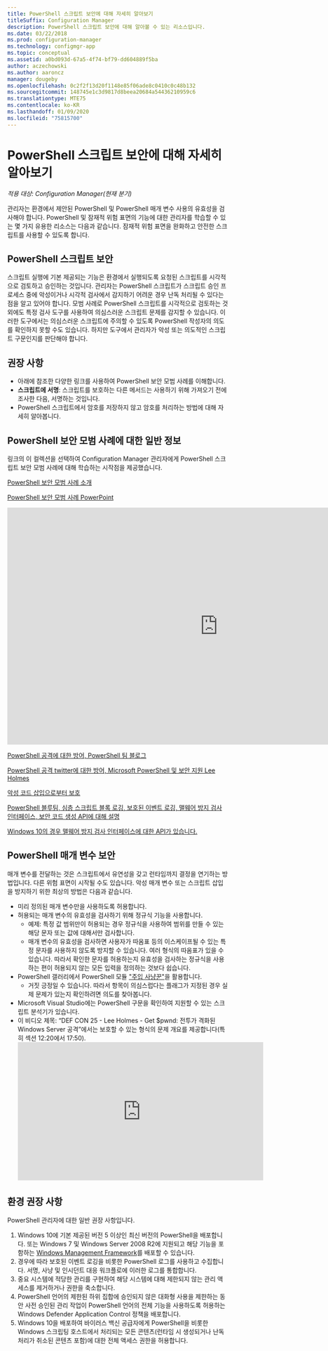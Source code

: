 ```yaml
---
title: PowerShell 스크립트 보안에 대해 자세히 알아보기
titleSuffix: Configuration Manager
description: PowerShell 스크립트 보안에 대해 알아볼 수 있는 리소스입니다.
ms.date: 03/22/2018
ms.prod: configuration-manager
ms.technology: configmgr-app
ms.topic: conceptual
ms.assetid: a0bd093d-67a5-4f74-bf79-dd604889f5ba
author: aczechowski
ms.author: aaroncz
manager: dougeby
ms.openlocfilehash: 0c2f2f13d20f1148e85f06ade8c0410c0c48b132
ms.sourcegitcommit: 148745e1c3d9817d8beea20684a54436210959c6
ms.translationtype: MTE75
ms.contentlocale: ko-KR
ms.lasthandoff: 01/09/2020
ms.locfileid: "75815700"
---
```

# <a name="learn-more-about-powershell-script-security"></a>PowerShell 스크립트 보안에 대해 자세히 알아보기

*적용 대상: Configuration Manager(현재 분기)*

관리자는 환경에서 제안된 PowerShell 및 PowerShell 매개 변수 사용의 유효성을 검사해야 합니다. PowerShell 및 잠재적 위험 표면의 기능에 대한 관리자를 학습할 수 있는 몇 가지 유용한 리소스는 다음과 같습니다. 잠재적 위험 표면을 완화하고 안전한 스크립트를 사용할 수 있도록 합니다.

## <a name="powershell-script-security"></a>PowerShell 스크립트 보안
스크립트 실행에 기본 제공되는 기능은 환경에서 실행되도록 요청된 스크립트를 시각적으로 검토하고 승인하는 것입니다. 관리자는 PowerShell 스크립트가 스크립트 승인 프로세스 중에 악성이거나 시각적 검사에서 감지하기 어려운 경우 난독 처리될 수 있다는 점을 알고 있어야 합니다. 모범 사례로 PowerShell 스크립트를 시각적으로 검토하는 것 외에도 특정 검사 도구를 사용하여 의심스러운 스크립트 문제를 감지할 수 있습니다. 이러한 도구에서는 의심스러운 스크립트에 주의할 수 있도록 PowerShell 작성자의 의도를 확인하지 못할 수도 있습니다. 하지만 도구에서 관리자가 악성 또는 의도적인 스크립트 구문인지를 판단해야 합니다.

## <a name="recommendations"></a>권장 사항
- 아래에 참조한 다양한 링크를 사용하여 PowerShell 보안 모범 사례를 이해합니다.
- **스크립트에 서명**: 스크립트를 보호하는 다른 메서드는 사용하기 위해 가져오기 전에 조사한 다음, 서명하는 것입니다.
- PowerShell 스크립트에서 암호를 저장하지 않고 암호를 처리하는 방법에 대해 자세히 알아봅니다.


## <a name="general-information-about-powershell-security-best-practices"></a>PowerShell 보안 모범 사례에 대한 일반 정보

링크의 이 컬렉션을 선택하여 Configuration Manager 관리자에게 PowerShell 스크립트 보안 모범 사례에 대해 학습하는 시작점을 제공했습니다.  

[PowerShell 보안 모범 사례 소개](https://blogs.msdn.microsoft.com/powershell/2013/12/16/powershell-security-best-practices/ )

[PowerShell 보안 모범 사례 PowerPoint](https://msdnshared.blob.core.windows.net/media/MSDNBlogsFS/prod.evol.blogs.msdn.com/CommunityServer.Blogs.Components.WeblogFiles/00/00/00/63/74/metablogapi/1055.PowerShell-Security-Best-Practices_3CA24C32.pptx)

<iframe src="https://channel9.msdn.com/Events/Blue-Hat-Security-Briefings/BlueHat-Security-Briefings-Fall-2013-Sessions/PowerShell-Best-Practices/player" width="960" height="540" allowFullScreen frameBorder="0"></iframe>

[PowerShell 공격에 대한 방어, PowerShell 팀 블로그](https://blogs.msdn.microsoft.com/powershell/2017/10/23/defending-against-powershell-attacks/)

[PowerShell 공격 twitter에 대한 방어, Microsoft PowerShell 및 보안 지원 Lee Holmes](https://twitter.com/Lee_Holmes/status/922462821081694208)

[악성 코드 삽입으로부터 보호](https://blogs.msdn.microsoft.com/powershell/2006/11/22/protecting-against-malicious-code-injection/)

[PowerShell 블루팀, 심층 스크립트 블록 로깅, 보호된 이벤트 로깅, 맬웨어 방지 검사 인터페이스, 보안 코드 생성 API에 대해 설명](https://blogs.msdn.microsoft.com/powershell/2015/06/09/powershell-the-blue-team/)

[Windows 10의 경우 맬웨어 방지 검사 인터페이스에 대한 API가 있습니다.](https://cloudblogs.microsoft.com/microsoftsecure/2015/06/09/windows-10-to-offer-application-developers-new-malware-defenses/?source=mmpc)

## <a name="powershell-parameters-security"></a>PowerShell 매개 변수 보안
매개 변수를 전달하는 것은 스크립트에서 유연성을 갖고 런타임까지 결정을 연기하는 방법입니다. 다른 위험 표면이 시작될 수도 있습니다. 악성 매개 변수 또는 스크립트 삽입을 방지하기 위한 최상의 방법은 다음과 같습니다.

- 미리 정의된 매개 변수만을 사용하도록 허용합니다.
- 허용되는 매개 변수의 유효성을 검사하기 위해 정규식 기능을 사용합니다.
    - 예제: 특정 값 범위만이 허용되는 경우 정규식을 사용하여 범위를 만들 수 있는 해당 문자 또는 값에 대해서만 검사합니다.
    - 매개 변수의 유효성을 검사하면 사용자가 따옴표 등의 이스케이프될 수 있는 특정 문자를 사용하지 않도록 방지할 수 있습니다. 여러 형식의 따옴표가 있을 수 있습니다. 따라서 확인한 문자를 허용하는지 유효성을 검사하는 정규식을 사용하는 편이 허용되지 않는 모든 입력을 정의하는 것보다 쉽습니다.
- PowerShell 갤러리에서 PowerShell 모듈 ["주입 사냥꾼"](https://www.powershellgallery.com/packages/InjectionHunter/1.0.0)을 활용합니다.
    - 거짓 긍정일 수 있습니다. 따라서 항목이 의심스럽다는 플래그가 지정된 경우 실제 문제가 있는지 확인하려면 의도를 찾아봅니다. 
- Microsoft Visual Studio에는 PowerShell 구문을 확인하여 지원할 수 있는 스크립트 분석기가 있습니다.
- 이 비디오 제목: “DEF CON 25 - Lee Holmes - Get $pwnd: 전투가 격화된 Windows Server 공격”에서는 보호할 수 있는 형식의 문제 개요를 제공합니다(특히 섹션 12:20에서 17:50).     <iframe width="560" height="315" src="https://www.youtube.com/embed/ahxMOAAani8" frameborder="0" allow="autoplay; encrypted-media" allowfullscreen></iframe>

## <a name="environment-recommendations"></a>환경 권장 사항
PowerShell 관리자에 대한 일반 권장 사항입니다.
1. Windows 10에 기본 제공된 버전 5 이상인 최신 버전의 PowerShell을 배포합니다. 또는 Windows 7 및 Windows Server 2008 R2에 지원되고 해당 기능을 포함하는 [Windows Management Framework](https://www.microsoft.com/download/details.aspx?id=54616)를 배포할 수 있습니다. 
2. 경우에 따라 보호된 이벤트 로깅을 비롯한 PowerShell 로그를 사용하고 수집합니다. 서명, 사냥 및 인시던트 대응 워크플로에 이러한 로그를 통합합니다.
3. 중요 시스템에 적당한 관리를 구현하여 해당 시스템에 대해 제한되지 않는 관리 액세스를 제거하거나 권한을 축소합니다.
4. PowerShell 언어의 제한된 하위 집합에 승인되지 않은 대화형 사용을 제한하는 동안 사전 승인된 관리 작업이 PowerShell 언어의 전체 기능을 사용하도록 허용하는 Windows Defender Application Control 정책을 배포합니다.
5. Windows 10을 배포하여 바이러스 백신 공급자에게 PowerShell을 비롯한 Windows 스크립팅 호스트에서 처리되는 모든 콘텐츠(런타임 시 생성되거나 난독 처리가 취소된 콘텐츠 포함)에 대한 전체 액세스 권한을 허용합니다.
